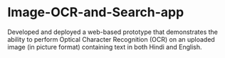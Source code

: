 # Image-OCR-and-Search-app
Developed and deployed a web-based prototype that demonstrates the ability to perform Optical Character Recognition (OCR) on an uploaded image (in picture format) containing text in both Hindi and English.
